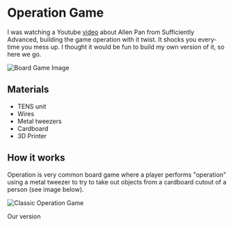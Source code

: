 # Operation Game

I was watching a Youtube [video](https://www.youtube.com/watch?v=Kml6bc-URu4) about Allen Pan from Sufficiently Advanced, building the game operation with it twist. It shocks you every-time you mess up. I thought it would be fun to build my own version of it, so here we go.

![Board Game Image]()

## Materials
- TENS unit
- Wires
- Metal tweezers
- Cardboard
- 3D Printer

## How it works

Operation is very common board game where a player performs "operation" using a metal tweezer to try to take out objects from a cardboard cutout of a person (see image below).

![Classic Operation Game]()

Our version 
